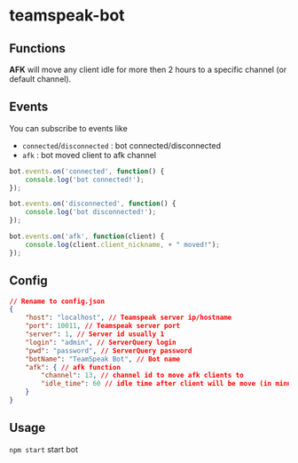 # teamspeak-bot

## Functions

**AFK** will move any client idle for more then 2 hours to a specific channel (or default channel).

## Events

You can subscribe to events like

* `connected`/`disconnected` : bot connected/disconnected
* `afk` : bot moved client to afk channel

```javascript
bot.events.on('connected', function() {
    console.log('bot connected!');
});

bot.events.on('disconnected', function() {
    console.log('bot disconnected!');
});

bot.events.on('afk', function(client) {
    console.log(client.client_nickname, + " moved!");
});
```

## Config

```json
// Rename to config.json
{
    "host": "localhost", // Teamspeak server ip/hostname
    "port": 10011, // Teamspeak server port
    "server": 1, // Server id usually 1
    "login": "admin", // ServerQuery login
    "pwd": "password", // ServerQuery password
    "botName": "TeamSpeak Bot", // Bot name
    "afk": { // afk function
        "channel": 13, // channel id to move afk clients to
        "idle_time": 60 // idle time after client will be move (in minutes) default 60
    }
}
```

## Usage

`npm start` start bot
